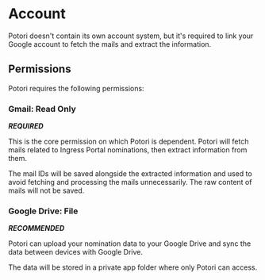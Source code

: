 # Account
Potori doesn't contain its own account system, but it's required to link your Google account to fetch the mails and extract the information.

## Permissions
Potori requires the following permissions:

### Gmail: Read Only
***REQUIRED***

This is the core permission on which Potori is dependent. Potori will fetch mails related to Ingress Portal nominations, then extract information from them.

The mail IDs will be saved alongside the extracted information and used to avoid fetching and processing the mails unnecessarily. The raw content of mails will not be saved.

### Google Drive: File
***RECOMMENDED***

Potori can upload your nomination data to your Google Drive and sync the data between devices with Google Drive.

The data will be stored in a private app folder where only Potori can access.